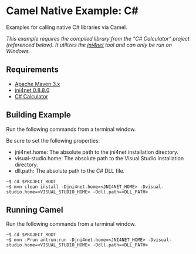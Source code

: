 # Camel Native Example: C&#35;

Examples for calling native C# libraries via Camel.

_This example requires the compiled library from the "C# Calculator" project (referenced below). It utilizes the [jni4net](http://jni4net.com/) tool and can only be run on Windows._

## Requirements

- [Apache Maven 3.x](http://maven.apache.org)
- [jni4net 0.8.8.0](http://jni4net.com/)
- [C# Calculator](https://github.com/joshdreagan/csharp-calculator)

## Building Example

Run the following commands from a terminal window.

Be sure to set the following properties:

 - jni4net.home: The absolute path to the jni4net installation directory.
 - visual-studio.home: The absolute path to the Visual Studio installation directory.
 - dll.path: The absolute path to the C# DLL file.

```
~$ cd $PROJECT_ROOT
~$ mvn clean install -Djni4net.home=<JNI4NET_HOME> -Dvisual-studio.home=<VISUAL_STUDIO_HOME> -Ddll.path=<DLL_PATH>
```

## Running Camel

Run the following commands from a terminal window.

```
~$ cd $PROJECT_ROOT
~$ mvn -Prun antrun:run -Djni4net.home=<JNI4NET_HOME> -Dvisual-studio.home=<VISUAL_STUDIO_HOME> -Ddll.path=<DLL_PATH>
```

